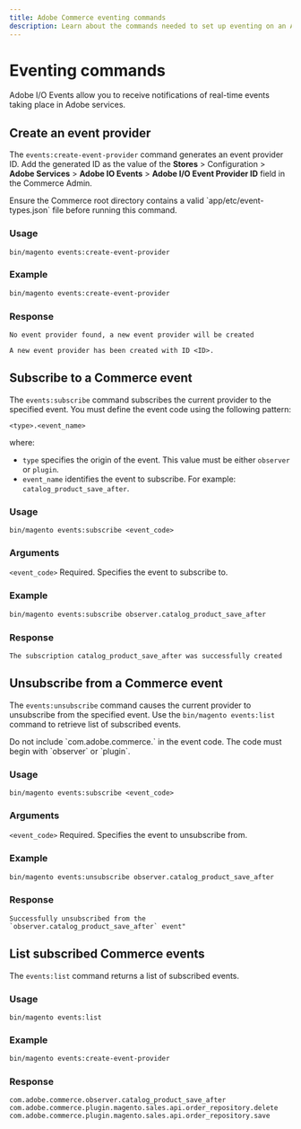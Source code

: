 ```yaml
---
title: Adobe Commerce eventing commands 
description: Learn about the commands needed to set up eventing on an Adobe Commerce instance.
---
```


# Eventing commands

Adobe I/O Events allow you to receive notifications of real-time events taking place in Adobe services.

## Create an event provider

The `events:create-event-provider` command generates an event provider ID. Add the generated ID as the value of the **Stores** > Configuration > **Adobe Services** > **Adobe IO Events** > **Adobe I/O Event Provider ID** field in the Commerce Admin.

<InlineAlert variant="info" slots="text"/>
Ensure the Commerce root directory contains a valid `app/etc/event-types.json` file before running this command.

<!--Add a cross reference to the discussion about this file when it becomes available. -->

### Usage

`bin/magento events:create-event-provider`

### Example

```bash
bin/magento events:create-event-provider
```

### Response

```terminal
No event provider found, a new event provider will be created

A new event provider has been created with ID <ID>.
```

## Subscribe to a Commerce event

The `events:subscribe` command subscribes the current provider to the specified event. You must define the event code using the following pattern:

```text
<type>.<event_name>
```

where:

-  `type` specifies the origin of the event. This value must be either `observer` or `plugin`.
-  `event_name` identifies the event to subscribe. For example: `catalog_product_save_after`.

### Usage

`bin/magento events:subscribe <event_code>`

### Arguments

`<event_code>` Required. Specifies the event to subscribe to.

### Example

```bash
bin/magento events:subscribe observer.catalog_product_save_after
```

### Response

```terminal
The subscription catalog_product_save_after was successfully created
```

## Unsubscribe from a Commerce event

The `events:unsubscribe` command causes the current provider to unsubscribe from the specified event. Use the `bin/magento events:list` command to retrieve list of subscribed events.

<InlineAlert variant="info" slots="text"/>
Do not include `com.adobe.commerce.` in the event code. The code must begin with `observer` or `plugin`.

### Usage

`bin/magento events:subscribe <event_code>`

### Arguments

`<event_code>` Required. Specifies the event to unsubscribe from.

### Example

```bash
bin/magento events:unsubscribe observer.catalog_product_save_after
```

### Response

```terminal
Successfully unsubscribed from the `observer.catalog_product_save_after` event"
```

## List subscribed Commerce events

The `events:list` command returns a list of subscribed events.

### Usage

`bin/magento events:list`

### Example

```bash
bin/magento events:create-event-provider
```

### Response

```terminal
com.adobe.commerce.observer.catalog_product_save_after
com.adobe.commerce.plugin.magento.sales.api.order_repository.delete
com.adobe.commerce.plugin.magento.sales.api.order_repository.save
```
